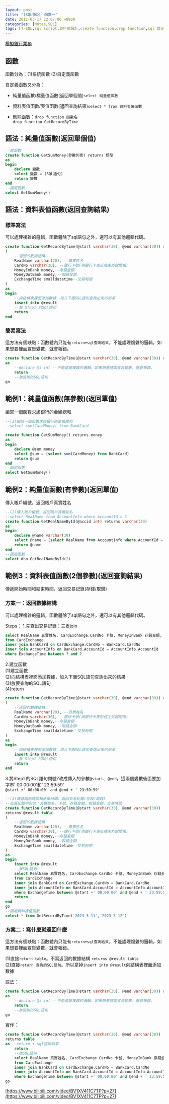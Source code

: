 ```yaml
---
layout: post
title: "[SQL筆記] 函數一"
date: 2011-03-17 22:07:00 +0800
categories: [Notes,SQL]
tags: [T-SQL,sql script,資料庫設計,create function,drop function,sql 自定義函數,純量值函數,資料表值函數]
---
```


[模擬銀行業務](https://riivalin.github.io/posts/2011/03/sql-17/)

## 函數
函數分為：(1)系統函數 (2)自定義函數
        
自定義函數又分為：
- 純量值函數/標量值函數(返回單個值)`select 純量值函數`
- 資料表值函數/表值函數(返回查詢結果)`select * from 資料表值函數`

- 刪除函數：`drop function 函數名`  
`drop function GetRecordByTime`
        
## 語法：純量值函數(返回單個值)
```sql
--寫函數
create function GetSumMoney(參數列表) returns 類型
as
begin
    declare 變數
    select 變數 = (SQL語句)
    return 變數
end
--調用函數
select GetSumMoney()
```

## 語法：資料表值函數(返回查詢結果)
### 標準寫法
可以處理複雜的邏輯，函數體除了sql語句之外，還可以有其他邏輯代碼。

```sql
create function GetRecordByTime(@start varchar(30), @end varchar(30)) returns @result table
(
    --返回的數據結構
    RealName varchar(20), --真實姓名
    CardNo varchar(30), --銀行卡號(與銀行卡表形成主外鍵關係)
    MoneyInBank money,--存錢金額
    MoneyOutBank money,--取錢金額
    ExchangeTime smalldatetime--交易時間
)
as
begin
    --向結構表裡面添加數據，加入下面SQL語句查詢出來的結果
    insert into @result
    --放 Step1 的SQL語句
    return
end
```

### 簡易寫法
這方法有個缺點：函數體內只能有`return+sql查詢結果`，不能處理複雜的邏輯，如果想要裡面宣告變數，就會報錯。

```sql
create function GetRecordByTime(@start varchar(30), @end varchar(30)) returns table
as
    --declare @i int --不能處理複雜的邏輯，如果想要裡面宣告變數，就會報錯。
    return
    --放查詢的SQL語句
go
```


## 範例1：純量值函數(無參數)(返回單值)
編寫一個函數求該銀行的金額總和

```sql
--(1)編寫一個函數求該銀行的金額總和
--select sum(CardMoney) from BankCard

create function GetSumMoney() returns money
as
begin
    declare @sum money
    select @sum = (select sum(CardMoney) from BankCard)
    return @sum
end
--調用函數
select GetSumMoney()
```

## 範例2：純量值函數(有參數)(返回單值)
傳入帳戶編號，返回帳戶真實姓名

```sql
--(2)傳入帳戶編號，返回帳戶真實姓名
--select RealName from AccountInfo where AccountId = ?
create function GetRealNameById(@accid int) returns varchar(30)
as
begin
    declare @name varchar(30)
    select @name = (select RealName from AccountInfo where AccountId = @accid)
    return @name
end
--調用函數
select dbo.GetRealNameById(2)
```
## 範例3：資料表值函數(2個參數)(返回查詢結果)
傳遞開始時間和結束時間，返回交易記錄(存錢/取錢)

### 方案一：返回數據結構
可以處理複雜的邏輯，函數體除了sql語句之外，還可以有其他邏輯代碼。

Steps：
1.先查出交易記錄：三表join 

```sql
select RealName 真實姓名, CardExchange.CardNo 卡號, MoneyInBank 存錢金額, MoneyOutBank 取錢金額, ExchangeTime 交易時間
from CardExchange
inner join BankCard on CardExchange.CardNo = BankCard.CardNo
inner join AccountInfo on BankCard.AccountId = AccountInfo.AccountId
where ExchangeTime between ? and ?
```

2.建立函數      
(1)建立函數     
(2)向結構表裡面添加數據，加入下面SQL語句查詢出來的結果  
(3)放要查詢的SQL語句    
(4)return   

```sql
create function GetRecordByTime(@start varchar(30), @end varchar(30)) returns @result table
(
    --返回的數據結構
    RealName varchar(20), --真實姓名
    CardNo varchar(30), --銀行卡號(與銀行卡表形成主外鍵關係)
    MoneyInBank money,--存錢金額
    MoneyOutBank money,--取錢金額
    ExchangeTime smalldatetime--交易時間
)
as
begin
    --向結構表裡面添加數據，加入下面SQL語句查詢出來的結果
    insert into @result
    --放 Step1 的SQL語句
    return
end
```

3.將Step1 的SQL語句問號?改成傳入的參數`@start`、`@end`，這兩個變數後面要加字串' 00:00:00'和' 23:59:59'   
`@start +' 00:00:00' and @end + ' 23:59:59'`

```sql
--(3)傳遞開始時間和結束時間，返回交易記錄(存錢/取錢)
--交易記錄中包含：真實姓名、卡號、存錢金額、取錢金額、交易時間
create function GetRecordByTime(@start varchar(30), @end varchar(30)) 
returns @result table
(
    --返回的數據結構
    RealName varchar(20), --真實姓名
    CardNo varchar(30), --銀行卡號(與銀行卡表形成主外鍵關係)
    MoneyInBank money,--存錢金額
    MoneyOutBank money,--取錢金額
    ExchangeTime smalldatetime--交易時間
)
as
begin
    insert into @result
    --放SQL語句
    select RealName 真實姓名, CardExchange.CardNo 卡號, MoneyInBank 存錢金額, MoneyOutBank 取錢金額, ExchangeTime 交易時間
    from CardExchange
    inner join BankCard on CardExchange.CardNo = BankCard.CardNo
    inner join AccountInfo on BankCard.AccountId = AccountInfo.AccountId
    where ExchangeTime between @start +' 00:00:00' and @end + ' 23:59:59'
    return
end
go
--調用資料表值函數
select * from GetRecordByTime('2023-5-11','2023-5-12')
```

### 方案二：寫什麼就返回什麼
這方法有個缺點：函數體內只能有`return+sql查詢結果`，不能處理複雜的邏輯，如果想要裡面宣告變數，就會報錯。

(1)直接`return table`。不寫返回的數據結構 `returns @result table`   
(2)直接`return 查詢的SQL語句`。所以拿掉`insert into @result`向結構表裡面添加數據

語法：
```sql
create function GetRecordByTime(@start varchar(30), @end varchar(30)) returns table
as
    --declare @i int --不能處理複雜的邏輯，如果想要裡面宣告變數，就會報錯。
    return
    --放查詢的SQL語句
go
```

實作：
```sql
create function GetRecordByTime(@start varchar(30), @end varchar(30)) 
returns table
as --return + sql查詢結果
	return
    --放SQL語句
	select RealName 真實姓名, CardExchange.CardNo 卡號, MoneyInBank 存錢金額, MoneyOutBank 取錢金額, ExchangeTime 交易時間
	from CardExchange
	inner join BankCard on CardExchange.CardNo = BankCard.CardNo
	inner join AccountInfo on BankCard.AccountId = AccountInfo.AccountId
	where ExchangeTime between @start +' 00:00:00' and @end + ' 23:59:59' 
go
```


[https://www.bilibili.com/video/BV1XV411C7TP?p=27](https://www.bilibili.com/video/BV1XV411C7TP?p=27)